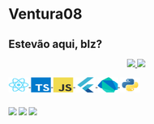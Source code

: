 # Ventura08

<div>
    <h2>Estevão aqui, blz?</h2>
  </div>
  <div align="center">
    <a href="https://github.com/Ventura08">
    <img height="180em" src="https://github-readme-stats.vercel.app/api?username=Ventura08&show_icons=true&theme=city_lights&include_all_commits=true&count_private=true"/>
    <img height="180em" src="https://github-readme-stats.vercel.app/api/top-langs/?username=Ventura08&layout=compact&langs_count=7&theme=city_lights"/>
  </div>
  <div style="display: inline_block"><br>
    <img align="center" alt="" height="30" width="40" src="https://raw.githubusercontent.com/devicons/devicon/master/icons/react/react-original.svg">
    <img align="center" alt="" height="30" width="40" src="https://raw.githubusercontent.com/devicons/devicon/master/icons/typescript/typescript-original.svg">
    <img align="center" alt="" height="30" width="40" src="https://raw.githubusercontent.com/devicons/devicon/master/icons/javascript/javascript-original.svg">
    <img align="center" alt="" height="30" width="40" src="https://raw.githubusercontent.com/devicons/devicon/master/icons/flutter/flutter-original.svg">
    <img align="center" alt="" height="30" width="40" src="https://raw.githubusercontent.com/devicons/devicon/master/icons/dart/dart-original.svg">
    <img align="center" alt="" height="30" width="40" src="https://raw.githubusercontent.com/devicons/devicon/master/icons/python/python-original.svg">

  </div>
    
   ##
    
    
  <div>
    <a href="https://www.instagram.com/ventura_1314/" target="_blank"><img src="https://img.shields.io/badge/-Instagram-%23E4405F?style=for-the-badge&logo=instagram&logoColor=white" target="_blank"></a>
    <a href = "mailto:boaventuraestevao08@gmail.com"><img src="https://img.shields.io/badge/-Gmail-%23333?style=for-the-badge&logo=gmail&logoColor=white" target="_blank"></a>
    <a href="https://www.linkedin.com/in/estevao-boaventura/" target="_blank"><img src="https://img.shields.io/badge/-LinkedIn-%230077B5?style=for-the-     badge&logo=linkedin&logoColor=white" target="_blank"></a>
   
  </div>

